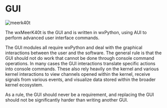 # GUI

![meerk40t](https://user-images.githubusercontent.com/3302478/132944749-c40ad085-76ed-4236-b7bb-e97abdc578bf.png)

The wxMeerK40t is the GUI and is written in wxPython, using AUI to perform advanced user interface commands.

The GUI modules all require wxPython and deal with the graphical interactions between the user and the software. The
general rule is that the GUI should not do work that cannot be done through console command operations. In many cases
the GUI interactions translate specific actions into console commands. These also rely heavily on the kernel and various
kernel interactions to view channels opened within the kernel, receive signals from various events, and visualize data
stored within the broader kernel ecosystem.

As a rule, the GUI should never be a requirement, and replacing the GUI should not be significantly harder than writing
another GUI.
